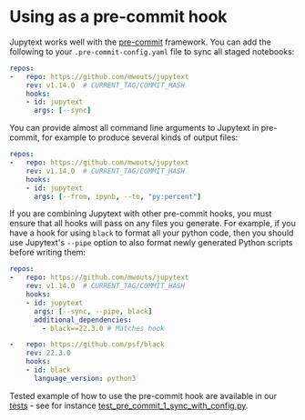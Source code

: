# Using as a pre-commit hook

Jupytext works well with the [pre-commit](https://pre-commit.com/) framework. You can add the following to your `.pre-commit-config.yaml` file to sync all staged notebooks:

```yaml
repos:
-   repo: https://github.com/mwouts/jupytext
    rev: v1.14.0  # CURRENT_TAG/COMMIT_HASH
    hooks:
    - id: jupytext
      args: [--sync]
```

You can provide almost all command line arguments to Jupytext in pre-commit, for example to produce several kinds of output files:

```yaml
repos:
-   repo: https://github.com/mwouts/jupytext
    rev: v1.14.0  # CURRENT_TAG/COMMIT_HASH
    hooks:
    - id: jupytext
      args: [--from, ipynb, --to, "py:percent"]
```

If you are combining Jupytext with other pre-commit hooks, you must ensure that all hooks will pass on any files you generate. For example, if you have a hook for using `black` to format all your python code, then you should use Jupytext's `--pipe` option to also format newly generated Python scripts before writing them:

```yaml
repos:
-   repo: https://github.com/mwouts/jupytext
    rev: v1.14.0  # CURRENT_TAG/COMMIT_HASH
    hooks:
    - id: jupytext
      args: [--sync, --pipe, black]
      additional_dependencies:
        - black==22.3.0 # Matches hook

-   repo: https://github.com/psf/black
    rev: 22.3.0
    hooks:
    - id: black
      language_version: python3
```

Tested example of how to use the pre-commit hook are available in
our [tests](https://github.com/mwouts/jupytext/tree/main/tests) -
see for instance
[test_pre_commit_1_sync_with_config.py](https://github.com/mwouts/jupytext/blob/main/tests/test_pre_commit_1_sync_with_config.py).

